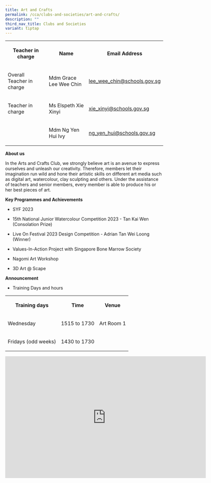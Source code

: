 ```yaml
---
title: Art and Crafts
permalink: /cca/clubs-and-societies/art-and-crafts/
description: ""
third_nav_title: Clubs and Societies
variant: tiptap
---
```

<table><tbody><tr><th rowspan="1" colspan="1"><p>Teacher in charge</p></th><th rowspan="1" colspan="1"><p>Name</p></th><th rowspan="1" colspan="1"><p>Email Address</p></th></tr><tr><td rowspan="1" colspan="1"><p>Overall Teacher in charge</p></td><td rowspan="1" colspan="1"><p>Mdm Grace Lee Wee Chin</p></td><td rowspan="1" colspan="1"><p><a href="mailto:lee_wee_chin@schools.gov.sg" rel="noopener noreferrer nofollow" target="_blank">lee_wee_chin@schools.gov.sg</a></p></td></tr><tr><td rowspan="1" colspan="1"><p>Teacher in charge</p></td><td rowspan="1" colspan="1"><p>Ms Elspeth Xie Xinyi</p></td><td rowspan="1" colspan="1"><p><a href="mailto:xie_xinyi@schools.gov.sg" rel="noopener noreferrer nofollow" target="_blank">xie_xinyi@schools.gov.sg</a></p></td></tr><tr><td rowspan="1" colspan="1"><p></p></td><td rowspan="1" colspan="1"><p>Mdm Ng Yen Hui Ivy</p></td><td rowspan="1" colspan="1"><p><a href="mailto:ng_yen_hui@schools.gov.sg" rel="noopener noreferrer nofollow" target="_blank">ng_yen_hui@schools.gov.sg</a></p></td></tr></tbody></table><p><strong>About us</strong></p><p>In the Arts and Crafts Club, we strongly believe art is an avenue to express ourselves and unleash our creativity. Therefore, members let their imagination run wild and hone their artistic skills on different art media such as digital art, watercolour, clay sculpting and others. Under the assistance of teachers and senior members, every member is able to produce his or her best pieces of art.</p><p><strong>Key Programmes and Achievements</strong></p><ul><li><p>SYF 2023</p></li><li><p>15th National Junior Watercolour Competition 2023 - Tan Kai Wen (Consolation Prize)</p></li><li><p>Live On Festival 2023 Design Competition - Adrian Tan Wei Loong (Winner)</p></li><li><p>Values-In-Action Project with Singapore Bone Marrow Society</p></li><li><p>Nagomi Art Workshop</p></li><li><p>3D Art @ Scape</p></li></ul><p><strong>Announcement</strong></p><ul data-tight="true" class="tight"><li><p>Training Days and hours</p></li></ul><table><tbody><tr><th rowspan="1" colspan="1"><p>Training days</p></th><th rowspan="1" colspan="1"><p>Time</p></th><th rowspan="1" colspan="1"><p>Venue</p></th></tr><tr><td rowspan="1" colspan="1"><p>Wednesday</p></td><td rowspan="1" colspan="1"><p>1515 to 1730</p></td><td rowspan="1" colspan="1"><p>Art Room 1</p></td></tr><tr><td rowspan="1" colspan="1"><p>Fridays (odd weeks)</p></td><td rowspan="1" colspan="1"><p>1430 to 1730</p></td><td rowspan="1" colspan="1"><p></p></td></tr></tbody></table><div class="iframe-wrapper"><iframe height="389" width="640" allowfullscreen="true" frameborder="0" src="https://docs.google.com/presentation/d/e/2PACX-1vR6Iu8tlDLHpCKSMlZJBD3mHTM5jwV8oO-hTesSXdEl_aLLXmiv3FKWtUV0uNAZfg/embed?start=true&amp;loop=true&amp;delayms=3000"></iframe></div><p></p>